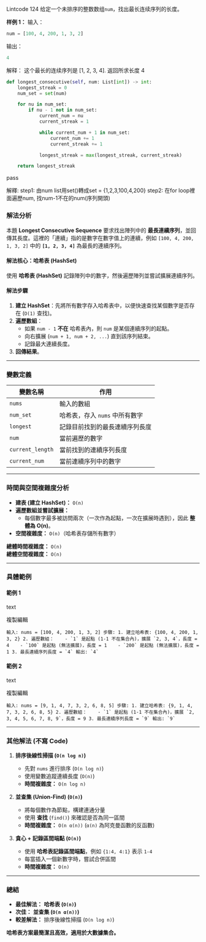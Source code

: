 Lintcode 124
给定一个未排序的整数数组`num`，找出最长连续序列的长度。


**样例 1：**
输入：
```python
num = [100, 4, 200, 1, 3, 2]
```
输出：
```python
4
```
解释：
这个最长的连续序列是 [1, 2, 3, 4]. 返回所求长度 4


```python
def longest_consecutive(self, num: List[int]) -> int:
	longest_streak = 0
	num_set = set(num)

	for nu in num_set:
		if nu - 1 not in num_set:
			current_num = nu
			current_streak = 1

			while current_num + 1 in num_set:
				current_num += 1
				current_streak += 1

			longest_streak = max(longest_streak, current_streak)

	return longest_streak
```
pass

解釋:
step1: 由num list用set()轉成set = {1,2,3,100,4,200}
step2: 在for loop裡面遍歷num, 找num-1不在的num(序列開頭)



### 解法分析

本題 **Longest Consecutive Sequence** 要求找出陣列中的 **最長連續序列**，並回傳其長度。這裡的「連續」指的是數字在數字值上的連續，例如 `[100, 4, 200, 1, 3, 2]` 中的 **`[1, 2, 3, 4]`** 為最長的連續序列。

#### **解法核心：哈希表 (HashSet)**

使用 **哈希表 (HashSet)** 記錄陣列中的數字，然後遍歷陣列並嘗試擴展連續序列。

#### **解法步驟**

1. **建立 HashSet**：先將所有數字存入哈希表中，以便快速查找某個數字是否存在 (`O(1)` 查找)。
2. **遍歷數組**：
    - 如果 `num - 1` **不在** 哈希表內，則 `num` 是某個連續序列的起點。
    - 向右擴展 (`num + 1, num + 2, ...`) 直到該序列結束。
    - 記錄最大連續長度。
3. **回傳結果**。

---

### **變數定義**

|變數名稱|作用|
|---|---|
|`nums`|輸入的數組|
|`num_set`|哈希表，存入 `nums` 中所有數字|
|`longest`|記錄目前找到的最長連續序列長度|
|`num`|當前遍歷的數字|
|`current_length`|當前找到的連續序列長度|
|`current_num`|當前連續序列中的數字|

---

### **時間與空間複雜度分析**

- **建表 (建立 HashSet)：** `O(n)`
- **遍歷數組並嘗試擴展：**
    - 每個數字最多被訪問兩次（一次作為起點，一次在擴展時遇到），因此 **整體為 O(n)**。
- **空間複雜度：** `O(n)`（哈希表存儲所有數字）

**總體時間複雜度：** `O(n)`  
**總體空間複雜度：** `O(n)`

---

### **具體範例**

#### **範例 1**

text

複製編輯

`` 輸入: nums = [100, 4, 200, 1, 3, 2] 步驟: 1. 建立哈希表: {100, 4, 200, 1, 3, 2} 2. 遍歷數組：    - `1` 是起點 (1-1 不在集合內)，擴展 `2, 3, 4`，長度 = 4    - `100` 是起點 (無法擴展)，長度 = 1    - `200` 是起點 (無法擴展)，長度 = 1 3. 最長連續序列長度 = `4` 輸出: `4` ``

#### **範例 2**

text

複製編輯

`` 輸入: nums = [9, 1, 4, 7, 3, 2, 6, 8, 5] 步驟: 1. 建立哈希表: {9, 1, 4, 7, 3, 2, 6, 8, 5} 2. 遍歷數組：    - `1` 是起點 (1-1 不在集合內)，擴展 `2, 3, 4, 5, 6, 7, 8, 9`，長度 = 9 3. 最長連續序列長度 = `9` 輸出: `9` ``

---

### **其他解法 (不寫 Code)**

1. **排序後線性掃描 (`O(n log n)`)**
    
    - 先對 `nums` 進行排序 (`O(n log n)`)
    - 使用變數追蹤連續長度 (`O(n)`)
    - **時間複雜度：** `O(n log n)`
2. **並查集 (Union-Find) (`O(n)`)**
    
    - 將每個數作為節點，構建連通分量
    - 使用 **查找** (`find()`) 來確認是否為同一區間
    - **時間複雜度：** `O(n α(n))` (`α(n)` 為阿克曼函數的反函數)
3. **貪心 + 記錄區間端點 (`O(n)`)**
    
    - 使用 **哈希表記錄區間端點**，例如 `{1:4, 4:1}` 表示 `1-4`
    - 每當插入一個新數字時，嘗試合併區間
    - **時間複雜度：** `O(n)`

---

### **總結**

- **最佳解法：** **哈希表 (`O(n)`)**
- **次佳：** **並查集 (`O(n α(n))`)**
- **較差解法：** 排序後線性掃描 (`O(n log n)`)

**哈希表方案最簡潔且高效，適用於大數據集合。**